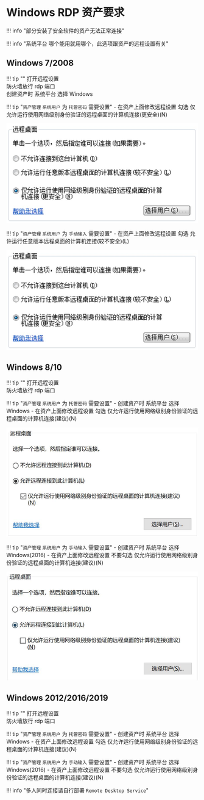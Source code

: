 # Windows RDP 资产要求

!!! info "部分安装了安全软件的资产无法正常连接"

!!! info "系统平台 哪个能用就用哪个，此选项跟资产的远程设置有关"

## Windows 7/2008

!!! tip ""
    打开远程设置  
    防火墙放行 rdp 端口  
    创建资产时 系统平台 选择 Windows

!!! tip "`资产管理` `系统用户` 为 `托管密码` 需要设置"
    - 在资产上面修改远程设置 勾选 仅允许运行使用网络级别身份验证的远程桌面的计算机连接(更安全)(N)

![auto](../../img/windows_rdp_04.jpg)

!!! tip "`资产管理` `系统用户` 为 `手动输入` 需要设置"
    - 在资产上面修改远程设置 勾选 允许运行任意版本远程桌面的计算机连接(较不安全)(L)

![auto](../../img/windows_rdp_04.jpg)

## Windows 8/10

!!! tip ""
    打开远程设置  
    防火墙放行 rdp 端口

!!! tip "`资产管理` `系统用户` 为 `托管密码` 需要设置"
    - 创建资产时 系统平台 选择 Windows
    - 在资产上面修改远程设置 勾选 仅允许运行使用网络级别身份验证的远程桌面的计算机连接(建议)(N)

![auto](../../img/windows_rdp_01.jpg)

!!! tip "`资产管理` `系统用户` 为 `手动输入` 需要设置"
    - 创建资产时 系统平台 选择 Windows(2016)
    - 在资产上面修改远程设置 不要勾选 仅允许运行使用网络级别身份验证的远程桌面的计算机连接(建议)(N)

![auto](../../img/windows_rdp_02.jpg)

## Windows 2012/2016/2019

!!! tip ""
    打开远程设置  
    防火墙放行 rdp 端口

!!! tip "`资产管理` `系统用户` 为 `托管密码` 需要设置"
    - 创建资产时 系统平台 选择 Windows
    - 在资产上面修改远程设置 勾选 仅允许运行使用网络级别身份验证的远程桌面的计算机连接(建议)(N)

!!! tip "`资产管理` `系统用户` 为 `手动输入` 需要设置"
    - 创建资产时 系统平台 选择 Windows(2016)
    - 在资产上面修改远程设置 不要勾选 仅允许运行使用网络级别身份验证的远程桌面的计算机连接(建议)(N)

!!! info "多人同时连接请自行部署 `Remote Desktop Service`"
